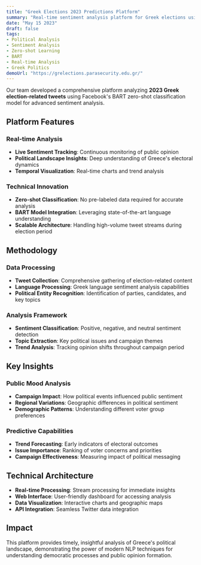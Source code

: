 ```yaml
---
title: "Greek Elections 2023 Predictions Platform"
summary: "Real-time sentiment analysis platform for Greek elections using Facebook's BART zero-shot classification model on election-related tweets."
date: "May 15 2023"
draft: false
tags:
- Political Analysis
- Sentiment Analysis
- Zero-shot Learning
- BART
- Real-time Analysis
- Greek Politics
demoUrl: "https://grelections.parasecurity.edu.gr/"
---
```


Our team developed a comprehensive platform analyzing **2023 Greek election-related tweets** using Facebook's BART zero-shot classification model for advanced sentiment analysis.

## Platform Features

### Real-time Analysis
- **Live Sentiment Tracking**: Continuous monitoring of public opinion
- **Political Landscape Insights**: Deep understanding of Greece's electoral dynamics
- **Temporal Visualization**: Real-time charts and trend analysis

### Technical Innovation
- **Zero-shot Classification**: No pre-labeled data required for accurate analysis
- **BART Model Integration**: Leveraging state-of-the-art language understanding
- **Scalable Architecture**: Handling high-volume tweet streams during election period

## Methodology

### Data Processing
- **Tweet Collection**: Comprehensive gathering of election-related content
- **Language Processing**: Greek language sentiment analysis capabilities
- **Political Entity Recognition**: Identification of parties, candidates, and key topics

### Analysis Framework
- **Sentiment Classification**: Positive, negative, and neutral sentiment detection
- **Topic Extraction**: Key political issues and campaign themes
- **Trend Analysis**: Tracking opinion shifts throughout campaign period

## Key Insights

### Public Mood Analysis
- **Campaign Impact**: How political events influenced public sentiment
- **Regional Variations**: Geographic differences in political sentiment
- **Demographic Patterns**: Understanding different voter group preferences

### Predictive Capabilities
- **Trend Forecasting**: Early indicators of electoral outcomes
- **Issue Importance**: Ranking of voter concerns and priorities
- **Campaign Effectiveness**: Measuring impact of political messaging

## Technical Architecture

- **Real-time Processing**: Stream processing for immediate insights
- **Web Interface**: User-friendly dashboard for accessing analysis
- **Data Visualization**: Interactive charts and geographic maps
- **API Integration**: Seamless Twitter data integration

## Impact

This platform provides timely, insightful analysis of Greece's political landscape, demonstrating the power of modern NLP techniques for understanding democratic processes and public opinion formation.